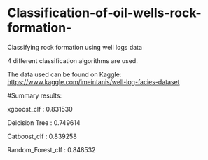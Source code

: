 # Classification-of-oil-wells-rock-formation-
Classifying rock formation using well logs data

4 different classification algorithms are used. 

The data used can be found on Kaggle: https://www.kaggle.com/imeintanis/well-log-facies-dataset

#Summary results:

xgboost_clf : 0.831530

Deicision Tree : 0.749614

Catboost_clf : 0.839258

Random_Forest_clf : 0.848532



